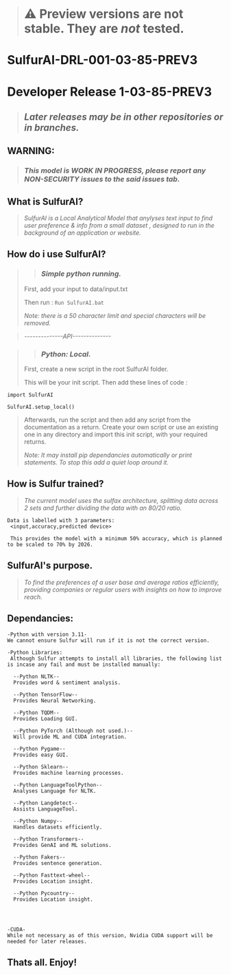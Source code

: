 > # ⚠️ Preview versions are not stable. They are _not_ tested.
# SulfurAI-DRL-001-03-85-PREV3
# Developer Release 1-03-85-PREV3
> ## _Later releases may be in other repositories or in branches._
 
## WARNING:
> ### _This model is WORK IN PROGRESS, please report any NON-SECURITY issues to the said issues tab._


## What is SulfurAI?

> _SulfurAI is a Local Analytical Model that anylyses text input to find user preference & info from a small dataset , designed to run in the background of an application or website._

## How do i use SulfurAI?

> > ### _Simple python running._
> First, add your input to data/input.txt
> 
> Then run :
 `Run SulfurAI.bat`
> 
> _Note: there is a 50 character limit and special characters will be removed._

>  _--------------API--------------_

> > ### _Python: Local._
> First, create a new script in the root SulfurAI folder.
> 
> This will be your init script. Then add these lines of code :
> 
 `import SulfurAI`
>
 `SulfurAI.setup_local()`
 
> Afterwards, run the script and then add any script from the documentation as a return.
> Create your own script or use an existing one in any directory and import this init script, with your required returns.
>
>  _Note: It may install pip dependancies automatically or print statements. To stop this add a quiet loop around it._


## How is Sulfur trained?

> _The current model uses the sulfax architecture, splitting data across 2 sets and further dividing the data with an 80/20 ratio._
```
Data is labelled with 3 parameters:
 <input,accuracy,predicted device>

 This provides the model with a minimum 50% accuracy, which is planned to be scaled to 70% by 2026.
```
## SulfurAI's purpose.

> _To find the preferences of a user base and average ratios efficiently, providing companies or regular users with insights on how to improve reach._


## Dependancies:
```
-Python with version 3.11-
We cannot ensure Sulfur will run if it is not the correct version.

-Python Libraries:
 Although Sulfur attempts to install all libraries, the following list is incase any fail and must be installed manually:

  --Python NLTK--
  Provides word & sentiment analysis.

  --Python TensorFlow--
  Provides Neural Networking.

  --Python TQDM--
  Provides Loading GUI.

  --Python PyTorch (Although not used.)--
  Will provide ML and CUDA integration.

  --Python Pygame--
  Provides easy GUI.

  --Python Sklearn--
  Provides machine learning processes.

  --Python LanguageToolPython--
  Analyses Language for NLTK.

  --Python Langdetect--
  Assists LanguageTool.

  --Python Numpy--
  Handles datasets efficiently.

  --Python Transformers--
  Provides GenAI and ML solutions.

  --Python Fakers--
  Provides sentence generation.

  --Python Fasttext-wheel--
  Provides Location insight.

  --Python Pycountry--
  Provides Location insight.




-CUDA-
While not necessary as of this version, Nvidia CUDA support will be needed for later releases.
```
## Thats all. Enjoy!
  
  

